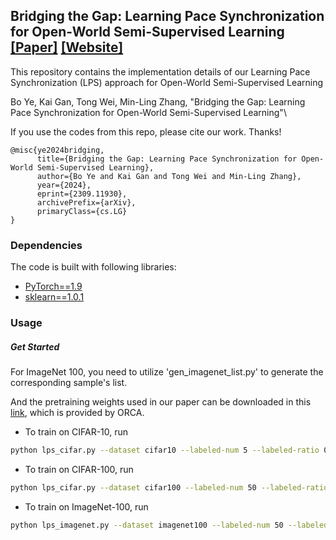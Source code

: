 ## Bridging the Gap: Learning Pace Synchronization for Open-World Semi-Supervised Learning [[Paper]](https://arxiv.org/pdf/2309.11930.pdf) [[Website]](https://github.com/yebo0216best/LPS-main)
This repository contains the implementation details of our Learning Pace Synchronization (LPS) approach for Open-World Semi-Supervised Learning

Bo Ye, Kai Gan, Tong Wei, Min-Ling Zhang, "Bridging the Gap: Learning Pace Synchronization for Open-World Semi-Supervised Learning"\

If you use the codes from this repo, please cite our work. Thanks!

```
@misc{ye2024bridging,
      title={Bridging the Gap: Learning Pace Synchronization for Open-World Semi-Supervised Learning}, 
      author={Bo Ye and Kai Gan and Tong Wei and Min-Ling Zhang},
      year={2024},
      eprint={2309.11930},
      archivePrefix={arXiv},
      primaryClass={cs.LG}
}
```

### Dependencies

The code is built with following libraries:
- [PyTorch==1.9](https://pytorch.org/)
- [sklearn==1.0.1](https://scikit-learn.org/)

### Usage

##### Get Started

For ImageNet 100, you need to utilize 'gen_imagenet_list.py' to generate the corresponding sample's list. 

And the pretraining weights used in our paper can be downloaded in this [link](https://drive.google.com/file/d/19tvqJYjqyo9rktr3ULTp_E33IqqPew0D/view?usp=sharing), which is provided by ORCA.
- To train on CIFAR-10, run
```bash
python lps_cifar.py --dataset cifar10 --labeled-num 5 --labeled-ratio 0.5
```
- To train on CIFAR-100, run
```bash
python lps_cifar.py --dataset cifar100 --labeled-num 50 --labeled-ratio 0.5
```
- To train on ImageNet-100, run
```bash
python lps_imagenet.py --dataset imagenet100 --labeled-num 50 --labeled-ratio 0.5
```


